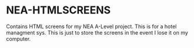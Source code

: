 # NEA-HTMLSCREENS
Contains HTML screens for my NEA A-Level project. This is for a hotel managment sys.
This is just to store the screens in the event I lose it on my computer.
